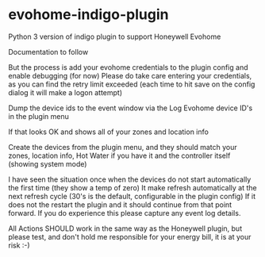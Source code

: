 # evohome-indigo-plugin
 Python 3 version of indigo plugin to support Honeywell Evohome

 
 Documentation to follow
 
 But the process is add your evohome credentials to the plugin config and enable debugging (for now)
 Please do take care entering your credentials, as you can find the retry limit exceeded (each time to hit save on the config dialog it will make a logon attempt)

 Dump the device ids to the event window via the Log Evohome device ID's in the plugin menu
 
 If that looks OK and shows all of your zones and location info
 
 Create the devices from the plugin menu, and they should match your zones, location info, Hot Water if you have it and the controller itself (showing system mode)

 I have seen the situation once when the devices do not start automatically the first time (they show a temp of zero)
 It make refresh automatically at the next refresh cycle (30's is the default, configurable in the plugin config)
 If it does not the restart the plugin and it should continue from that point forward.  If you do experience this please capture any event log details.

All Actions SHOULD work in the same way as the Honeywell plugin, but please test, and don't hold me responsible for your energy bill, it is at your risk :-)
